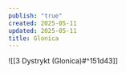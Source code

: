 ```yaml
---
publish: "true"
created: 2025-05-11
updated: 2025-05-11
title: Glonica
---
```

![[3 Dystrykt (Glonica)#^151d43]]